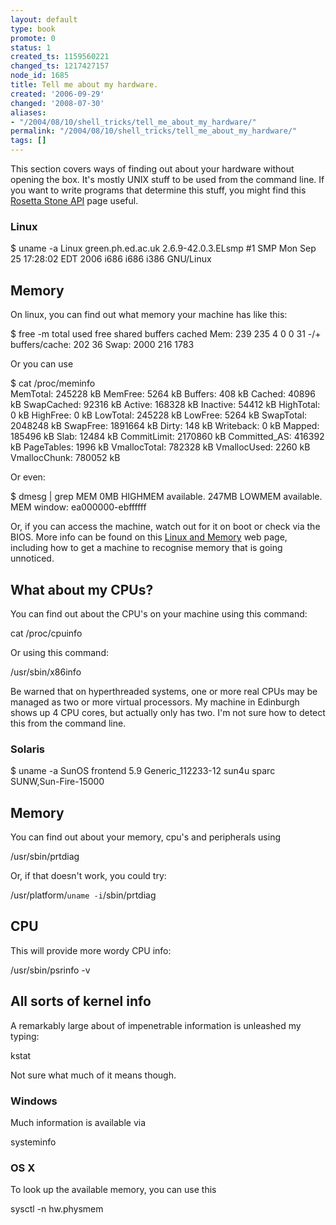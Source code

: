 ```yaml
---
layout: default
type: book
promote: 0
status: 1
created_ts: 1159560221
changed_ts: 1217427157
node_id: 1685
title: Tell me about my hardware.
created: '2006-09-29'
changed: '2008-07-30'
aliases:
- "/2004/08/10/shell_tricks/tell_me_about_my_hardware/"
permalink: "/2004/08/10/shell_tricks/tell_me_about_my_hardware/"
tags: []
---
```

This section covers ways of finding out about your hardware without opening the box.  It's mostly UNIX stuff to be used from the command line.  If you want to write programs that determine this stuff, you might find this [Rosetta Stone API](http://xaxxon.slackworks.com/rsapi/) page useful.
<!--break-->
###  Linux

 $ uname -a
 Linux green.ph.ed.ac.uk 2.6.9-42.0.3.ELsmp #1 SMP Mon Sep 25 17:28:02 EDT 2006 
 i686 i686 i386 GNU/Linux

##  Memory
On linux, you can find out what memory your machine has like this:

 $ free -m
              total       used       free     shared    buffers     cached
 Mem:           239        235          4          0          0         31
 -/+ buffers/cache:        202         36
 Swap:         2000        216       1783

Or you can use 

 $ cat /proc/meminfo       
 MemTotal:       245228 kB
 MemFree:          5264 kB
 Buffers:           408 kB 
 Cached:          40896 kB
 SwapCached:      92316 kB
 Active:         168328 kB
 Inactive:        54412 kB
 HighTotal:           0 kB
 HighFree:            0 kB
 LowTotal:       245228 kB
 LowFree:          5264 kB
 SwapTotal:     2048248 kB
 SwapFree:      1891664 kB
 Dirty:             148 kB
 Writeback:           0 kB
 Mapped:         185496 kB
 Slab:            12484 kB
 CommitLimit:   2170860 kB
 Committed_AS:   416392 kB
 PageTables:       1996 kB
 VmallocTotal:   782328 kB
 VmallocUsed:      2260 kB
 VmallocChunk:   780052 kB

Or even:

 $ dmesg | grep MEM
 0MB HIGHMEM available.
 247MB LOWMEM available.
  MEM window: ea000000-ebffffff

Or, if you can access the machine, watch out for it on boot or check via the BIOS.  More info can be found on this [Linux and Memory](http://www.cpqlinux.com/memory.html) web page, including how to get a machine to recognise memory that is going unnoticed.

##  What about my CPUs?
You can find out about the CPU's on your machine using this command:

 cat /proc/cpuinfo

Or using this command:

 /usr/sbin/x86info

Be warned that on hyperthreaded systems, one or more real CPUs may be managed as two or more virtual processors.  My machine in Edinburgh shows up 4 CPU cores, but actually only has two.  I'm not sure how to detect this from the command line.

###  Solaris

 $ uname -a
 SunOS frontend 5.9 Generic_112233-12 sun4u sparc SUNW,Sun-Fire-15000

##  Memory
You can find out about your memory, cpu's and peripherals using

 /usr/sbin/prtdiag

Or, if that doesn't work, you could try:

 /usr/platform/`uname -i`/sbin/prtdiag

##  CPU
This will provide more wordy CPU info:

 /usr/sbin/psrinfo -v

##  All sorts of kernel info
A remarkably large about of impenetrable information is unleashed my typing:

 kstat

Not sure what much of it means though.

###  Windows
Much information is available via 

 systeminfo

###  OS X
To look up the available memory, you can use this

 sysctl -n hw.physmem
